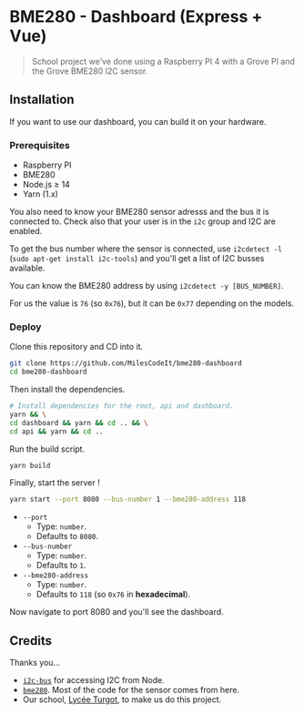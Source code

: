 # BME280 - Dashboard (Express + Vue)

> School project we've done using a Raspberry PI 4 with a Grove PI and the Grove BME280 I2C sensor.

## Installation

If you want to use our dashboard, you can build it on your hardware.

### Prerequisites

- Raspberry PI
- BME280
- Node.js ≥ 14
- Yarn (1.x)

You also need to know your BME280 sensor adresss and the bus it is connected to. Check also that your user is in the `i2c` group and I2C are enabled.

To get the bus number where the sensor is connected, use `i2cdetect -l` (`sudo apt-get install i2c-tools`) and you'll get a list of I2C busses available.

You can know the BME280 address by using `i2cdetect -y [BUS_NUMBER]`.

For us the value is `76` (so `0x76`), but it can be `0x77` depending on the models.

### Deploy

Clone this repository and CD into it.

```bash
git clone https://github.com/MilesCodeIt/bme280-dashboard
cd bme280-dashboard
```

Then install the dependencies.
```bash
# Install dependencies for the root, api and dashboard.
yarn && \
cd dashboard && yarn && cd .. && \
cd api && yarn && cd ..
```

Run the build script.
```bash
yarn build
```

Finally, start the server !
```bash
yarn start --port 8080 --bus-number 1 --bme280-address 118
```
- `--port`
  - Type: `number`.
  - Defaults to `8080`.
- `--bus-number`
  - Type: `number`.
  - Defaults to `1`.
- `--bme280-address`
  - Type: `number`.
  - Defaults to `118` (so `0x76` in **hexadecimal**).

Now navigate to port 8080 and you'll see the dashboard.

## Credits

Thanks you...

- [`i2c-bus`](https://www.npmjs.com/package/i2c-bus) for accessing I2C from Node.
- [`bme280`](https://github.com/fivdi/bme280). Most of the code for the sensor comes from here.
- Our school, [Lycée Turgot](https://www.lyc-turgot.ac-limoges.fr/), to make us do this project.
